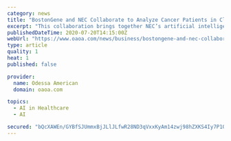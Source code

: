 ```yaml
---
category: news
title: "BostonGene and NEC Collaborate to Analyze Cancer Patients in Clinical Trials"
excerpt: "This collaboration brings together NEC’s artificial intelligence (AI)-driven approach to cancer ... use of biomedical software for advanced patient analysis and personalized therapy decision making in the fight against cancer. BostonGene’s unique ..."
publishedDateTime: 2020-07-20T14:15:00Z
webUrl: "https://www.oaoa.com/news/business/bostongene-and-nec-collaborate-to-analyze-cancer-patients-in-clinical-trials/article_a2c32fe6-4f93-549d-b675-d43326525892.html"
type: article
quality: 1
heat: 1
published: false

provider:
  name: Odessa American
  domain: oaoa.com

topics:
  - AI in Healthcare
  - AI

secured: "bQcXAWEn/GYBfSJUmmxBjJLlJLfwR28ND3qVxxKyAm14zwj98hZXKS4Iy7P1Qf3Z5Mgu7vr0/SaJQ8ZE8BtRbVUgbbKRaAXGKhYuqihr6CpC+Jf+FUKTE/qjdLooSRkCObb9rLJ3LHgX9976ZMPSerki1A6Un3yu86YlXUIUZ4pIXUSaaklda8FjiGOEOG2qBFurDZbzp4mk1D/PpuSsBduVCDowlqry7yRGRawiVvxcUSZbb8YplBfds0Xd8vSPuL/NCRiz9vRaRgbWRv9Gjz+D6UJCZ/SpT5qVZ9XsOjKVrTld0btNs35Xr8GiZkv0rfU3z0jpBHX7xeK6uM6IUQ==;ArPJTiL4sc/51OoCVFWEpg=="
---
```


